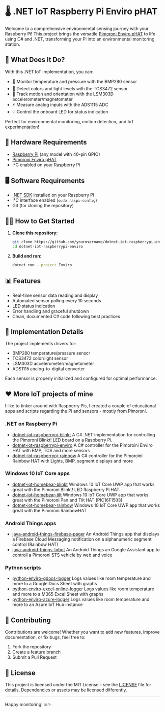 # 🌡️ .NET IoT Raspberry Pi Enviro pHAT

Welcome to a comprehensive environmental sensing journey with your Raspberry Pi! This project brings the versatile [Pimoroni Enviro pHAT](https://shop.pimoroni.com/products/enviro-phat) to life using C# and .NET, transforming your Pi into an environmental monitoring station.

## 🚀 What Does It Do?

With this .NET IoT implementation, you can:

- 🌡️ Monitor temperature and pressure with the BMP280 sensor
- 🎨 Detect colors and light levels with the TCS3472 sensor
- 🧭 Track motion and orientation with the LSM303D accelerometer/magnetometer
- ⚡ Measure analog inputs with the ADS1115 ADC
- 💡 Control the onboard LED for status indication

Perfect for environmental monitoring, motion detection, and IoT experimentation!

## 🔌 Hardware Requirements

- [Raspberry Pi](https://www.raspberrypi.org/) (any model with 40-pin GPIO)
- [Pimoroni Enviro pHAT](https://shop.pimoroni.com/products/enviro-phat)
- I²C enabled on your Raspberry Pi

## 🖥️ Software Requirements

- [.NET SDK](https://learn.microsoft.com/en-us/dotnet/iot/deployment) installed on your Raspberry Pi
- I²C interface enabled (`sudo raspi-config`)
- Git (for cloning the repository)

## 🏃‍♂️ How to Get Started

1. **Clone this repository:**
   ```bash
   git clone https://github.com/yourusername/dotnet-iot-raspberrypi-enviro.git
   cd dotnet-iot-raspberrypi-enviro
   ```

2. **Build and run:**
   ```bash
   dotnet run --project Enviro
   ```

## 📊 Features

- Real-time sensor data reading and display
- Automated sensor polling every 10 seconds
- LED status indication
- Error handling and graceful shutdown
- Clean, documented C# code following best practices

## 🔧 Implementation Details

The project implements drivers for:
- BMP280 temperature/pressure sensor
- TCS3472 color/light sensor
- LSM303D accelerometer/magnetometer
- ADS1115 analog-to-digital converter

Each sensor is properly initialized and configured for optimal performance.

## ❤️ More IoT projects of mine
I like to tinker around with Raspberry Pis, I created a couple of educational apps and scripts regarding the Pi and sensors - mostly from Pimoroni.

### .NET on Raspberry Pi 
- [dotnet-iot-raspberrypi-blinkt](https://github.com/tscholze/dotnet-iot-raspberrypi-blinkt) A C# .NET implementation for controlling the Pimoroni Blinkt! LED board on a Raspberry Pi.
- [dotnet-iot-raspberrypi-enviro](https://github.com/tscholze/dotnet-iot-raspberrypi-enviro) A C# controller for the Pimoroini Enviro HAT with BMP, TCS and more sensors
- [dotnet-iot-raspberrypi-rainbow](https://github.com/tscholze/dotnet-iot-raspberrypi-rainbow) A C# controller for the Pimoroini Rainbow HAT with Lights, BMP, segment displays and more

### Windows 10 IoT Core apps
- [dotnet-iot-homebear-blinkt](https://github.com/tscholze/dotnet-iot-homebear-blinkt) Windows 10 IoT Core UWP app that works great with the Pimoroni Blinkt! LED Raspberry Pi HAT.
- [dotnet-iot-homebear-tilt](https://github.com/tscholze/dotnet-iot-homebear-tilt) Windows 10 IoT Core UWP app that works great with the Pimoroni Pan and Tilt HAT (PIC16F1503)
- [dotnet-iot-homebear-rainbow](https://github.com/tscholze/dotnet-iot-homebear-rainbow) Windows 10 IoT Core UWP app that works great with the Pimoroni RainbowHAT

### Android Things apps
- [java-android-things-firebase-pager](https://github.com/tscholze/java-android-things-firebase-pager) An Android Things app that displays a Firebase Cloud Messaging notification on a alphanumeric segment control (Rainbow HAT)
- [java-android-things-tobot](https://github.com/tscholze/java-android-things-tobot) An Android Things an Google Assistant app to controll a Pimoroni STS vehicle by web and voice

### Python scripts
- [python-enviro-gdocs-logger](https://github.com/tscholze/python-enviro-gdocs-logger) Logs values like room temperature and more to a Google Docs Sheet with graphs
- [python-enviro-excel-online-logger](https://github.com/tscholze/python-enviro-excel-online-logger) Logs values like room temperature and more to a M365 Excel Sheet with graphs
- [python-enviro-azure-logger](https://github.com/tscholze/python-enviro-azure-logger) Logs values like room temperature and more to an Azure IoT Hub instance

## 🤝 Contributing

Contributions are welcome! Whether you want to add new features, improve documentation, or fix bugs, feel free to:

1. Fork the repository
2. Create a feature branch
3. Submit a Pull Request

## 📄 License

This project is licensed under the MIT License - see the [LICENSE](LICENSE) file for details.
Dependencies or assets may be licensed differently.

---

Happy monitoring! 📊✨
